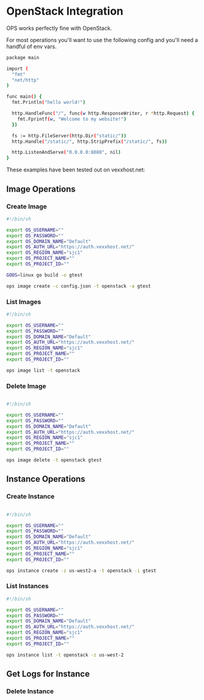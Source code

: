 OpenStack Integration
========================

OPS works perfectly fine with OpenStack.

For most operations you'll want to use the following config and you'll
need a handful of env vars.

```sh
package main

import (
  "fmt"
  "net/http"
)

func main() {
  fmt.Println("hello world!")

  http.HandleFunc("/", func(w http.ResponseWriter, r *http.Request) {
    fmt.Fprintf(w, "Welcome to my website!")
  })

  fs := http.FileServer(http.Dir("static/"))
  http.Handle("/static/", http.StripPrefix("/static/", fs))

  http.ListenAndServe("0.0.0.0:8080", nil)
}
```

These examples have been tested out on vexxhost.net:

## Image Operations
### Create Image

```sh
#!/bin/sh

export OS_USERNAME=""
export OS_PASSWORD=""
export OS_DOMAIN_NAME="Default"
export OS_AUTH_URL="https://auth.vexxhost.net/"
export OS_REGION_NAME="sjc1"
export OS_PROJECT_NAME=""
export OS_PROJECT_ID=""

GOOS=linux go build -o gtest

ops image create -c config.json -t openstack -a gtest
```

### List Images

```sh
#!/bin/sh

export OS_USERNAME=""
export OS_PASSWORD=""
export OS_DOMAIN_NAME="Default"
export OS_AUTH_URL="https://auth.vexxhost.net/"
export OS_REGION_NAME="sjc1"
export OS_PROJECT_NAME=""
export OS_PROJECT_ID=""

ops image list -t openstack
```

### Delete Image

```sh

#!/bin/sh

export OS_USERNAME=""
export OS_PASSWORD=""
export OS_DOMAIN_NAME="Default"
export OS_AUTH_URL="https://auth.vexxhost.net/"
export OS_REGION_NAME="sjc1"
export OS_PROJECT_NAME=""
export OS_PROJECT_ID=""

ops image delete -t openstack gtest
```

## Instance Operations
### Create Instance

```sh

#!/bin/sh

export OS_USERNAME=""
export OS_PASSWORD=""
export OS_DOMAIN_NAME="Default"
export OS_AUTH_URL="https://auth.vexxhost.net/"
export OS_REGION_NAME="sjc1"
export OS_PROJECT_NAME=""
export OS_PROJECT_ID=""

ops instance create -z us-west2-a -t openstack -i gtest
```

### List Instances

```sh
#!/bin/sh

export OS_USERNAME=""
export OS_PASSWORD=""
export OS_DOMAIN_NAME="Default"
export OS_AUTH_URL="https://auth.vexxhost.net/"
export OS_REGION_NAME="sjc1"
export OS_PROJECT_NAME=""
export OS_PROJECT_ID=""

ops instance list -t openstack -z us-west-2
```

## Get Logs for Instance

### Delete Instance

